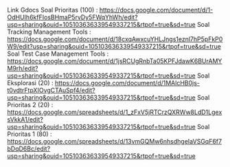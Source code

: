 Link Gdocs 
Soal Prioritas (100) : https://docs.google.com/document/d/1-OdHUIh6kfFIosBHmaP5rvDy5FWqYhWh/edit?usp=sharing&ouid=105103636339549337215&rtpof=true&sd=true
Soal Tracking Management Tools : https://docs.google.com/document/d/18cxqAwxcuYHLJngs1eznl7hP5pFkP0W9/edit?usp=sharing&ouid=105103636339549337215&rtpof=true&sd=true
Soal Test Case Management Tools : https://docs.google.com/document/d/1jsRCUgRnbTa05KPFJdawK6BUrAMYM9rh/edit?usp=sharing&ouid=105103636339549337215&rtpof=true&sd=true
Soal Eksplorasi (20) : https://docs.google.com/document/d/1MAlcHB0js-t0vdtrFtpXIOvgCTAuSpf4/edit?usp=sharing&ouid=105103636339549337215&rtpof=true&sd=true
Soal Prioritas 2 (20) : https://docs.google.com/spreadsheets/d/1_zFxV5jRTCrzQXRWw8LdD1LgexsVkkA1/edit?usp=sharing&ouid=105103636339549337215&rtpof=true&sd=true
Soal Prioritas 1 (80) : https://docs.google.com/spreadsheets/d/13vmGQMw6nhsdhgeIaVSGqF6f7bDqD6Bc/edit?usp=sharing&ouid=105103636339549337215&rtpof=true&sd=true
